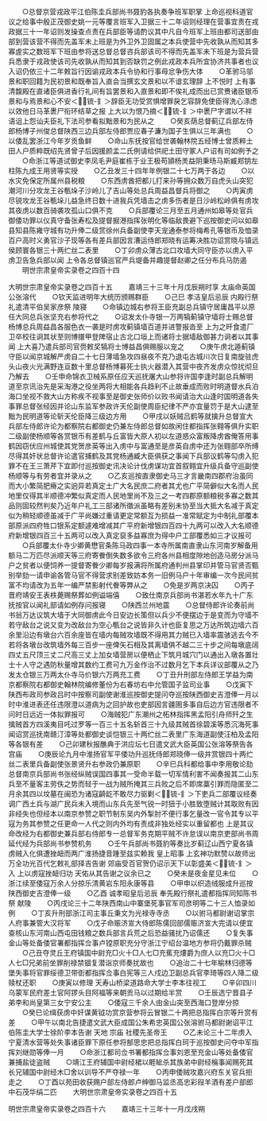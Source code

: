 <!-- { "loadSidebar": true } -->
　　○总督京营戎政平江伯陈圭兵部尚书聂豹各执奏争班军职掌  上命巡视科道官议之给事中殷正茂御史姚一元等覆言班军入卫据三十二年诏则经理在营事宜责在戎政据三十一年诏则发操查点责在兵部臣等请酌议其中凡自今班军上班由都司送部由部到营该营不得而先盖军未上班是为外卫外卫固属之本兵使营中先收孰从而知其多寡虗实之数班军下班由参将送总督总督咨兵部该司不得而先盖军未下班是为营兵营兵悉隶于戎政使该司先收孰从而知其到否缺罚之例此戎政本兵所宜协济共事者也议入诏仍依三十二年敕旨行因谕戎政本兵令协和行事毋忿争伤大体
　　○革驸马邬景和职回籍为民初景和既奉旨入直会当撰玄文景和以不谙玄理辞  上不悦时  上有事清馥殿在直诸臣俱进香行礼间有旨罢景和入直景和即不俟礼成而出已赏赉诸臣银币景和与焉景和心不安＜锍-釒＞辞臣无功受赏惧增罪戾乞容辞免使臣得洗心涤虑以效他日马革褁尸衔环结草之报  上大以为恨乃摘＜锍-釒＞中褁尸字谓以不祥语诅上怨讪夫臣礼下法司参看拟黜景和为民从之
　　○癸亥荫总督蓟辽兵部左侍郎杨博子州俊总督陕西三边兵部左侍郎贾应春子濂为国子生俱以三年满也
　　○以倭乱罢浙江今年岁贡鱼鲜
　　○命山东抚按官给世袭翰林院五经博士曾质粹土田人户质粹既绍先贤曾子后因援颜孟二氏例请给供祀土田守冢人户诏有司如例予之
　　○命浙江等道试御史李凤毛尹庭崔栋于业王极苟頴杨羙益阴秉旸马斯臧郑钥左柱陈九成王用贤等实授
　　○乙丑发三十四年年例银二十七万两于各边
　　○以水灾免保定所属州县税粮
　　○东西虏酋把都儿打来孙等拥众数万自虎头山突犯潮河川分攻龙王谷甎垛子沙岭儿了吉山等处总兵周益昌督兵将御之
　　○丙寅虏尽锐攻龙王谷甎垛儿益急终日数十进我兵凭墙击之虏多伤者是日沙岭松岭俱有虏攻其夜虏以数百骑袭攻孤山口俱不克
　　○兵部覆论三月至五月通州如皋等处官兵御倭功罪以仪真守备张寿松及提督掘港指挥张明化等临敌畏避下巡按御史问以如皋县知县陈雍守城有功升俸二级赏徐州兵备副使李天宠通泰参将梅希孔等银币及恤录百户高时义勇官沙子现等各有差兵部因言漕运侍郎郑晓有运筹决胜功诏赏晓与镇远侯顾寰各银三十两纻丝二表里
　　○丁卯虏众薄古北口攻墙大同守臣亦以虏入平虏卫告急兵部以闻  上令各总督镇巡官严兵堤备并趣提督赵卿之任分布兵马防遏
　　明世宗肃皇帝实录卷之四百十四



大明世宗肃皇帝实录卷之四百十五
　　嘉靖三十三年十月戊辰朔时享  太庙命英国公张溶代
　　○钦天监进明年大统历颁赐群臣
　　○己巳  孝洁皇后忌辰  内殿行祭礼遣清平伯吴家彦祭  陵寝
　　○命镇边城右参将王臣充副总兵镇守居庸昌平以原任大同总兵张坚充右参将代之
　　○诏发太仆寺银一万两犒蓟镇守墙将士赐总督杨博总兵周益昌各服色衣一袭是时虏攻蓟镇墙百道并进警报沓至  上为之旰食遣厂卫卒校往诇其状至则博擐甲登陴宿止古北口垣上而诸将士据墙敌御甚力诇者以其事闻  上大喜乃遣兵部司官赍敕奖犒将士博益昌俱赐服以宠之
　　○庚午虏北遁蓟镇守臣以闻京城解严虏自二十七日薄墙急攻四昼夜不克乃退屯古城川次日复南旋驻虎头山夜火光满野连亘数十里总督杨博募死士执火器潜入其营中夜齐发虏众惊扰彻旦乃解去
　　○壬申命锦衣卫械系原任应天巡抚屠大山参将许国李逢时副总兵解明道至京讯治先是采淘港之役坐两将大相能各兵趋利不止故垂成而败时明道督水兵泊海口坐视不救大山方称疾不视事至是御史张师价以败书闻请治大山逢时国明道各失事罪总督张经因并论山东监军参政许天伦副使周臣纪律不严亦宜量罚于是大山逮至黜为民明道等论斩天伦臣降三级边方用
　　○甲戌以妖贼吕鹤等就擒升总督宣大兵部左侍郎许论为都察院右都御史仍兼左侍郎总督如故闲住都指挥张翱等俱升实职二级副使杨顺等各赏银币有差鹤与丘富皆大原人初以左道惑众富叛降虏酋俺答用事鹤因窃伏应州城使其党贺彦英等出入虏中与富通至是彦英自虏中还为张翱部卒所缚尽得其奸状总督许论遣官捕鹤及其党杨通臧大臣俱获之事闻下兵部议鹤等勾虏入犯罪不在王三萧芹下宜即付巡按御史讯决论计伐虏谋功宜首叙翱宜升级兵备守巡副使杨顺等与有劳者宜并录从之
　　○乙亥巡按直隶御史马三才言畿南四郡府治虽同而大小繁简肥瘠之实逈异若真定土广大名民庶二府者其尤也广平简僻似大名而人民地里仅得其半顺德冲繁似真定而人民地里尚不及三之一考四郡原额粮税多寡之数其品则固较然判矣乃近年户礼工三部诸所徵派虽略有差别未协至当大抵大名减于真定似为稍轻顺德虽减于广平尚嫌过重请更定常额互为损益一准常赋定为中制礼部覆本部原派四府牲口银系定额遽难增减其广平府新增银四百四十九两可以改入大名顺德府新增银四百三十五两可以改入真定裒多益寡庶为得中户工部覆悉如三才议报可
　　○兵部覆太仆寺少卿黄懋官条陈马政四事一本寺所属南直隶山东河南岁解备用额马二万匹尽派顺天等三府寄餋倒失数多欲令三府各州县相度隙地创造马房分派马户之贫者以便饲养一提督寄餋少卿每岁报满将所属府通判州县掌印并管马官贤否甄别举劾一请申谕各管马官不得营求别差致妨本务一旧例马户十年审编一次今民间贫富不均请改为五年一编严禁影射代餋等弊从之
　　○免是岁两京决囚
　　○丙子晋府靖安王表柣薨赐祭葬如例谥端僖
　　○致仕南京兵部尚书湛若水年九十广东抚按官以闻礼部请如例存问报寝
　　○陕西兰州地震
　　○总督侍郎许论奏前尚书翁万达议筑大墙于大同御虏此今日安边长策但以兵少不便摆边于是变而为守墙不若守敌台之说又变为改敌台为空心甎台之说皆非久计也臣复思之万达所筑边墙六百余里沿边有墩台六百余座皆在墙内每贼攻墙既不得用其力贼已入墙率震骇逃去今不若将各墩台改筑墙外每三百步一座俾矢石相及其离墙俱不越二三十步之间每墩底阔四丈五尺顶三丈二尺高三丈上加女墙营房以便栖止下筑月城穴门以通出入墩各置壮士十人守之遇防秋量增其数约工费可九万金作治不过数月乞下本兵详议部覆从之乃发太仓银三万两太仆寺马价银六万两充工费
　　○丁丑升刑部左侍郎王学益为南京都察院右都御史翰林院编修董份为右春坊右中允管国子监司业事
　　○戊寅下陕西布政司参政吕时中按察司副使谢淮巡按御史提问夺巡按陕西御史吉澄俸一月以时中淮进表还任违限澄以道病为之回护故也吏部因言疆圉多事自后边方官违限者不问时日远近一体拟罪报可
　　○海贼犯广东潮州之柘林指挥黑孟阳引舟师歼之生擒贼首方四溪夷目吒过罗等一百三十五名斩首三十九级其贼首徐碧溪等悉沉海死事闻诏赏巡抚南赣汀漳等处都御史谈恺银三十两纻丝二表里广东海道副使汪柏及孟阳等各银有差
　　○己卯建秋报醮典于洪应坛七日遣文武大臣英国公张溶等祭告各宫庙
　　○庚辰论九月中淮扬官军平倭功升巡抚侍郎郑晓俸一级并赏银四十两纻丝二表里兵备副使张景贤升右参政仍兼原职
　　○辛巳兵科都给事中李用敬论劾总督南京兵部尚书张经纵贼误国四事其一受命半载一切军情利害不闻奏报其二山东兵至不量客主劳佚之势而轻于一战为贼所掩其三兵败之后不即席藁引罪而隐匿至二月余其四以坟墓在闽恐为诸寇齮龁不敢尽力驱剿＜锍-釒＞下吏兵二部覆议经奏调广西土兵与湖广民兵未入境而山东兵先至气锐一时狃于小胜致堕贼计其取败有因非经失也但经本以南京参赞之职节制东吴内外掣肘不便行事乞量改一官令其专以平寇为务其参赞之任更命一人代之则内外均有责成非独处经实以重留都也  上是其议命改经为右都御史兼兵部右侍郎专一总督军务克期平贼不许怠误以南京吏部尚书周延代经为兵部尚书参赞机务
　　○壬午兵部尚书聂豹等奏比岁蓟辽山西宁夏各镇虏贼入化俱遭挫衄而两广淮扬捷音踵至兹实赖我  皇上昭事  上玄神功默赞以故师出万全功光百代乞敕礼部择吉告谢  郊庙受百官贺仍诏示天下以彰盛美＜锍-釒＞入  上以虏寇挫衄归功  天佑从其告谢之议余已之
　　○癸未是夜金星见未位
　　○浙江续至倭寇万余人分掠乐清黄岩东阳永康等县
　　○甲申以织造绒服成升巡按陕西御史吉澄俸一级
　　○乙酉  诚孝昭皇后忌辰  奉先殿行祭礼遣都指挥同知陈书祭  献陵
　　○丙戌论三十二年陕西南山中寨堡死事官军司彦明等二十三人恤录如例
　　○丁亥升刑部浙江司主事丘秉文为光禄寺寺丞
　　○以驸马都尉谢诏掌宗人府事兼管大汉将军
　　○戊子命赈济宣大侍郎陈儒回部儒赈济宣大完请以便宜查核山东河南山西屯田钱粮之数兵部言兵荒之后恐益骚扰乃诏儒还
　　○复失事金山等处备倭官署都指挥佥事卢镗原职充分守浙江宁绍台温地方参将仍戴罪杀贼
　　○己丑夺灵丘王府镇国中尉充□火十□人七□充蕉充熡爵为庶人以充□火十□人七□兄弟前坐罪削禄禁锢复潜诣京师奏扰故也
　　○追治二十七年榆林归德等堡失事将官罪绥德卫带衘都指挥佥事白宪等三人戍边卫副总兵官李琦等四人降二级赎杖还职
　　○庚寅以修理  天寿山桥梁道路命大学士李本往视工
　　○辛卯四川乌蒙军民府差土官阿猡头目阿福等来朝贡马以过期给半赏
　　○壬辰选宁晋县子弟李和尚皇第三女宁安公主
　　○倭寇三千余人由金山突至西海口登岸分掠
　　○癸巳论缉获虏中奸谋黄钺功赏京营参将云冒银二十两把总指挥白宗等升赏有差
　　○甲午以南北告捷遣文武大臣成国公朱希忠英国公张溶驸马都尉谢诏平江伯陈圭大学士徐阶李本告谢  天地  宗庙  社稷先圣帝王
　　○乙未论三十二年虏入宁夏清水营等处失事诸臣罪下原任参将郜思忠把总指挥白珂于巡按御史问夺中军指挥刘继勋等俸一月
　　○命浙江都司佥书署都指挥佥事刘恩至充金山等处备倭官兼捕盐徒盗贼
　　○靖江王府辅国中尉经桾以睚眦杀其族弟中尉经棆事闻赐死其长兄辅国中尉经木□舍以训导不严夺禄一年
　　○丙申倭贼攻嘉兴府东关官兵拒走之
　　○丁酉以苑田收获赐户部左侍郎卢绅御马监丞高忠彩叚羊酒有差户部郎中石茂华绢二匹
　　大明世宗肃皇帝实录卷之四百十五


明世宗肃皇帝实录卷之四百十六
　　嘉靖三十三年十一月戊戌朔
